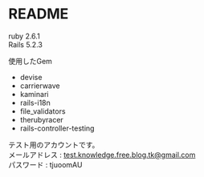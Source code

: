 # README

ruby 2.6.1  
Rails 5.2.3

使用したGem
* devise
* carrierwave
* kaminari
* rails-i18n
* file_validators
* therubyracer
* rails-controller-testing

テスト用のアカウントです。  
メールアドレス : test.knowledge.free.blog.tk@gmail.com  
パスワード : tjuoomAU
